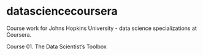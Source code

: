 # datasciencecoursera
Course work for Johns Hopkins University - data science specializations at Coursera.

Course 01. The Data Scientist’s Toolbox

